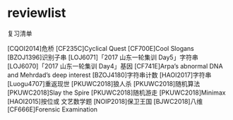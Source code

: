 # reviewlist
复习清单

[CQOI2014]危桥
[CF235C]Cyclical Quest
[CF700E]Cool Slogans
[BZOJ1396]识别子串
[LOJ6071]「2017 山东一轮集训 Day5」字符串
[LOJ6070]「2017 山东一轮集训 Day4」基因
[CF741E]Arpa’s abnormal DNA and Mehrdad’s deep interest
[BZOJ4180]字符串计数
[HAOI2017]字符串
[Luogu4707]重返现世
[PKUWC2018]狼人杀
[PKUWC2018]随机算法
[PKUWC2018]Slay the Spire
[PKUWC2018]随机游走
[PKUWC2018]Minimax
[HAOI2015]按位或
文艺数学题
[NOIP2018]保卫王国
[BJWC2018]八维
[CF666E]Forensic Examination

